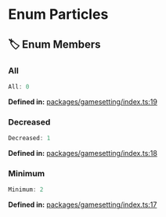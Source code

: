 # Enum Particles

## 🏷️ Enum Members

### All

```ts
All: 0
```
<p style="font-size: 14px; color: var(--vp-c-text-2)">
<strong>Defined in:</strong> <a href="https://github.com/voxelum/minecraft-launcher-core-node/blob/master/packages/gamesetting/index.ts#L19" target="_blank" rel="noreferrer">packages/gamesetting/index.ts:19</a>
</p>


### Decreased

```ts
Decreased: 1
```
<p style="font-size: 14px; color: var(--vp-c-text-2)">
<strong>Defined in:</strong> <a href="https://github.com/voxelum/minecraft-launcher-core-node/blob/master/packages/gamesetting/index.ts#L18" target="_blank" rel="noreferrer">packages/gamesetting/index.ts:18</a>
</p>


### Minimum

```ts
Minimum: 2
```
<p style="font-size: 14px; color: var(--vp-c-text-2)">
<strong>Defined in:</strong> <a href="https://github.com/voxelum/minecraft-launcher-core-node/blob/master/packages/gamesetting/index.ts#L17" target="_blank" rel="noreferrer">packages/gamesetting/index.ts:17</a>
</p>


